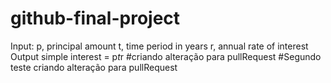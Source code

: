 # github-final-project
Input:
   p, principal amount
   t, time period in years
   r, annual rate of interest
Output
   simple interest = p*t*r
#criando alteração para pullRequest
#Segundo teste criando alteração para pullRequest
